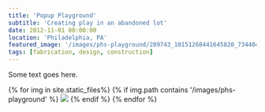 ```yaml
---
title: 'Popup Playground'
subtitle: 'Creating play in an abandoned lot'
date: 2012-11-01 00:00:00
location: 'Philadelphia, PA'
featured_image: '/images/phs-playground/289743_10151268441645820_734404815_o.jpg'
tags: [fabrication, design, construction]
---
```

Some text goes here.

<div class="gallery" data-columns="3">
{% for img in site.static_files%}
  {% if img.path contains '/images/phs-playground' %}
    <img src="{{ img.path }}"/>
  {% endif %}
{% endfor %}
</div>
